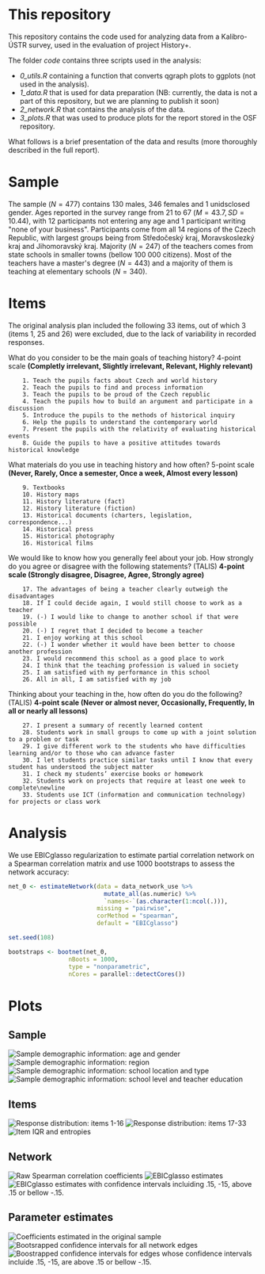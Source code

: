 # This repository

This repository contains the code used for analyzing data from a Kalibro-ÚSTR survey, used in the evaluation of project History+.

The folder *code* contains three scripts used in the analysis:

* *0_utils.R* containing a function that converts qgraph plots to ggplots (not used in the analysis). 
* *1_data.R* that is used for data preparation (NB: currently, the data is not a part of this repository, but we are planning to publish it soon)
* *2_network.R* that contains the analysis of the data.
* *3_plots.R* that was used to produce plots for the report stored in the OSF repository.

What follows is a brief presentation of the data and results (more thoroughly described in the full report).

# Sample 

The sample ($N = 477$) contains $130$ males, $346$ females and $1$ unidsclosed gender. Ages reported in the survey range from 21 to 67 ($M = 43.7, SD = 10.44$), with $12$ participants not entering any age and $1$ participant writing "none of your business". Participants come from all $14$ regions of the Czech Republic, with largest groups being from Středočeský kraj, Moravskoslezký kraj and Jihomoravský kraj. Majority ($N = 247$) of the teachers comes from state schools in smaller towns (bellow 100 000 citizens). Most of the teachers have a master's degree ($N = 443$) and a majority of them is teaching at elementary schools ($N = 340$).

# Items

The original analysis plan included the following 33 items, out of which 3 (items 1, 25 and 26) were excluded, due to the lack of variability in recorded responses.

What do you consider to be the main goals of teaching history? 4-point scale **(Completly irrelevant, Slightly irrelevant, Relevant, Highly relevant)**

        1. Teach the pupils facts about Czech and world history
        2. Teach the pupils to find and process information
        3. Teach the pupils to be proud of the Czech republic
        4. Teach the pupils how to build an argument and participate in a discussion
        5. Introduce the pupils to the methods of historical inquiry
        6. Help the pupils to understand the contemporary world
        7. Present the pupils with the relativity of evaluating historical events
        8. Guide the pupils to have a positive attitudes towards historical knowledge
        
What materials do you use in teaching history and how often? 5-point scale **(Never, Rarely, Once a semester, Once a week, Almost every lesson)**

        9. Textbooks
        10. History maps
        11. History literature (fact)
        12. History literature (fiction)
        13. Historical documents (charters, legislation, correspondence...)
        14. Historical press
        15. Historical photography
        16. Historical films

We would like to know how you generally feel about your job. How strongly do you agree or disagree with the following statements? (TALIS) **4-point scale (Strongly disagree, Disagree, Agree, Strongly agree)**

        17. The advantages of being a teacher clearly outweigh the disadvantages
        18. If I could decide again, I would still choose to work as a teacher
        19. (-) I would like to change to another school if that were possible
        20. (-) I regret that I decided to become a teacher
        21. I enjoy working at this school
        22. (-) I wonder whether it would have been better to choose another profession
        23. I would recommend this school as a good place to work
        24. I think that the teaching profession is valued in society
        25. I am satisfied with my performance in this school
        26. All in all, I am satisfied with my job
        
Thinking about your teaching in the, how often do you do the following? (TALIS) **4-point scale (Never or almost never, Occasionally, Frequently, In all or nearly all lessons)**

        27. I present a summary of recently learned content
        28. Students work in small groups to come up with a joint solution to a problem or task
        29. I give different work to the students who have difficulties learning and/or to those who can advance faster
        30. I let students practice similar tasks until I know that every student has understood the subject matter
        31. I check my students’ exercise books or homework
        32. Students work on projects that require at least one week to complete\newline
        33. Students use ICT (information and communication technology) for projects or class work 

# Analysis

We use EBICglasso regularization to estimate partial correlation network on a Spearman correlation matrix and use 1000 bootstraps to assess the network accuracy:

```r
net_0 <- estimateNetwork(data = data_network_use %>%
                           mutate_all(as.numeric) %>%
                           `names<-`(as.character(1:ncol(.))),
                         missing = "pairwise",
                         corMethod = "spearman",
                         default = "EBICglasso")

set.seed(108)

bootstraps <- bootnet(net_0, 
                 nBoots = 1000,
                 type = "nonparametric",
                 nCores = parallel::detectCores())
```

# Plots
## Sample
![Sample demographic information: age and gender](plots/readme/plt_demo.png)
![Sample demographic information: region](plots/readme/plt_regions.png)
![Sample demographic information: school location and type](plots/readme/plt_locations.png)
![Sample demographic information: school level and teacher education](plots/readme/plt_school.png)

## Items
![Response distribution: items 1-16](plots/readme/plt_hist_a.png)
![Response distribution: items 17-33](plots/readme/plt_hist_b.png)
![Item IQR and entropies](plots/readme/plt_entropies.png)

## Network
![Raw Spearman correlation coefficients](plots/readme/plt_g0.png)
![EBICglasso estimates](plots/readme/plt_g1.png)
![EBICglasso estimates with confidence intervals incluiding .15, -15, above .15 or bellow -.15.](plots/readme/plt_g2.png)

## Parameter estimates
![Coefficients estimated in the original sample](plots/readme/plt_coeff.png)
![Bootsrapped confidence intervals for all network edges](plots/readme/plt_boot_1.png)
![Boostrapped confidence intervals for edges whose confidence intervals incluide .15, -15, are above .15 or bellow -.15.](plots/readme/plt_boot_2.png)
